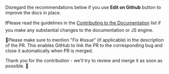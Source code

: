 Disregard the recommendations below if you use **Edit on Github** button to improve the docs in place.

❗Please read the guidelines in the [Contributing to the Documentation](https://dvc.org/doc/user-guide/contributing/docs) list if you make any substantial changes to the documentation or JS engine.

🐛Please make sure to mention "Fix #issue" (if applicable) in the description of the PR. This enables GitHub to link the PR to the corresponding bug and close it automatically when PR is merged.

Thank you for the contribution - we'll try to review and merge it as soon as possible. 🙏
